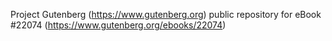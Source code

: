Project Gutenberg (https://www.gutenberg.org) public repository for eBook #22074 (https://www.gutenberg.org/ebooks/22074)
